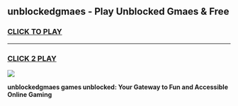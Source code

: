 
## unblockedgmaes - Play Unblocked Gmaes & Free
<h3>
<a href="https://news.freeplayer.one?title=unblockedgmaes&ref=23F">CLICK TO PLAY</a></h3>
<hr>

<h3>
<a href="https://news.freeplayer.one?title=unblockedgmaes&ref=23F">CLICK 2 PLAY</a>
  
</h3>

<a href="https://news.freeplayer.one?title=unblockedgmaes&ref=23F/"><img src="https://clearcache.store/games.png"></a>


**unblockedgmaes games unblocked: Your Gateway to Fun and Accessible Online Gaming**
